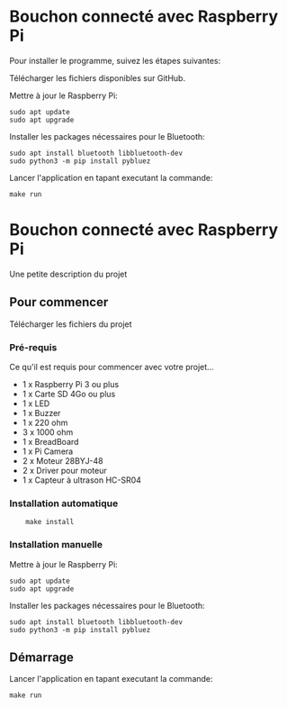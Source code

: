 # Bouchon connecté avec Raspberry Pi

Pour installer le programme, suivez les étapes suivantes:


Télécharger les fichiers disponibles sur GitHub.


Mettre à jour le Raspberry Pi:

    sudo apt update 
    sudo apt upgrade 

Installer les packages nécessaires pour le Bluetooth:

    sudo apt install bluetooth libbluetooth-dev
    sudo python3 -m pip install pybluez

Lancer l'application en tapant executant la commande:

    make run
    
    
   # Bouchon connecté avec Raspberry Pi
Une petite description du projet

## Pour commencer

Télécharger les fichiers du projet

### Pré-requis

Ce qu'il est requis pour commencer avec votre projet...

- 1 x Raspberry Pi 3 ou plus
- 1 x Carte SD 4Go ou plus
- 1 x LED
- 1 x Buzzer
- 1 x 220 ohm
- 3 x 1000 ohm 
- 1 x BreadBoard
- 1 x Pi Camera
- 2 x Moteur 28BYJ-48
- 2 x Driver pour moteur
- 1 x Capteur à ultrason HC-SR04

### Installation automatique

        make install
        
### Installation manuelle

Mettre à jour le Raspberry Pi:

    sudo apt update 
    sudo apt upgrade 

Installer les packages nécessaires pour le Bluetooth:

    sudo apt install bluetooth libbluetooth-dev
    sudo python3 -m pip install pybluez
    
## Démarrage
 Lancer l'application en tapant executant la commande:

    make run
